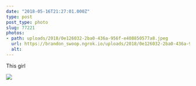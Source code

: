 ```yaml
---
date: "2018-05-16T21:27:01.000Z"
type: post 
post_type: photo
slug: 77221
photos: 
- path: uploads/2018/0e126032-2ba0-436a-956f-e408850577a8.jpeg
  url: https://brandon_swoop.ngrok.io/uploads/2018/0e126032-2ba0-436a-956f-e408850577a8.jpeg
  alt: 
---
```

This girl


![](/uploads/2018/0e126032-2ba0-436a-956f-e408850577a8.jpeg)
